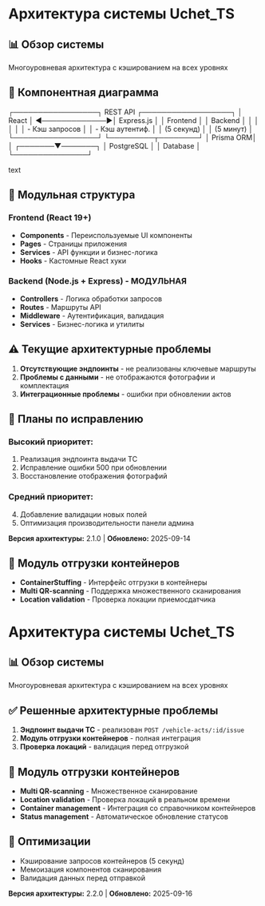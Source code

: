 # Архитектура системы Uchet_TS

## 📊 Обзор системы
Многоуровневая архитектура с кэшированием на всех уровнях

## 🔧 Компонентная диаграмма
┌─────────────────┐ REST API ┌──────────────────┐
│ React │ ◄─────────────►│ Express.js │
│ Frontend │ │ Backend │
│ │ │ │
│ - Кэш запросов │ │ - Кэш аутентиф. │
│ (5 секунд) │ │ (5 минут) │
└─────────────────┘ └─────────┬────────┘
│
Prisma ORM│
│
┌───────▼───────┐
│ PostgreSQL │
│ Database │
└───────────────┘

text

## 🧩 Модульная структура

### Frontend (React 19+)
- **Components** - Переиспользуемые UI компоненты
- **Pages** - Страницы приложения
- **Services** - API функции и бизнес-логика
- **Hooks** - Кастомные React хуки

### Backend (Node.js + Express) - МОДУЛЬНАЯ
- **Controllers** - Логика обработки запросов
- **Routes** - Маршруты API
- **Middleware** - Аутентификация, валидация
- **Services** - Бизнес-логика и утилиты

## ⚠️ Текущие архитектурные проблемы
1. **Отсутствующие эндпоинты** - не реализованы ключевые маршруты
2. **Проблемы с данными** - не отображаются фотографии и комплектация
3. **Интеграционные проблемы** - ошибки при обновлении актов

## 🎯 Планы по исправлению
### Высокий приоритет:
1. Реализация эндпоинта выдачи ТС
2. Исправление ошибки 500 при обновлении
3. Восстановление отображения фотографий

### Средний приоритет:
4. Добавление валидации новых полей
5. Оптимизация производительности панели админа

**Версия архитектуры:** 2.1.0 | **Обновлено:** 2025-09-14

## 🚢 Модуль отгрузки контейнеров
- **ContainerStuffing** - Интерфейс отгрузки в контейнеры
- **Multi QR-scanning** - Поддержка множественного сканирования
- **Location validation** - Проверка локации приемосдатчика

# Архитектура системы Uchet_TS

## 📊 Обзор системы
Многоуровневая архитектура с кэшированием на всех уровнях

## ✅ Решенные архитектурные проблемы
1. **Эндпоинт выдачи ТС** - реализован `POST /vehicle-acts/:id/issue`
2. **Модуль отгрузки контейнеров** - полная интеграция
3. **Проверка локаций** - валидация перед отгрузкой

## 🚢 Модуль отгрузки контейнеров
- **Multi QR-scanning** - Множественное сканирование
- **Location validation** - Проверка локаций в реальном времени  
- **Container management** - Интеграция со справочником контейнеров
- **Status management** - Автоматическое обновление статусов

## 🔧 Оптимизации
- Кэширование запросов контейнеров (5 секунд)
- Мемоизация компонентов сканирования
- Валидация данных перед отправкой

**Версия архитектуры:** 2.2.0 | **Обновлено:** 2025-09-16